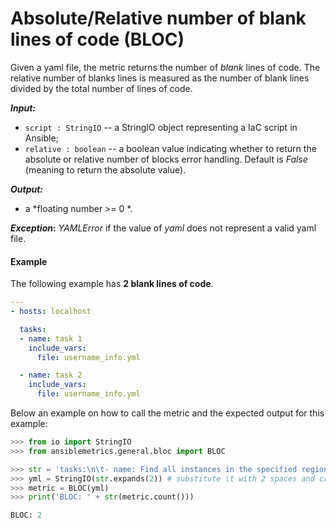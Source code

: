 # Absolute/Relative number of blank lines of code (BLOC)

Given a yaml file, the metric returns the number of _blank_ lines of code.
The relative number of blanks lines is measured as the number of blank lines divided by the total number of lines of code.

**_Input:_** 
* ```script : StringIO``` -- a StringIO object representing a IaC script in Ansible;
* ```relative : boolean```  -- a boolean value indicating whether to return the absolute or relative number of blocks error handling. Default is _False_ (meaning to return the absolute value).

**_Output:_** 
* a *floating number >= 0 *.


**_Exception_:** _YAMLError_ if the value of _yaml_ does not represent a valid yaml file.

#### Example
The following example has **2 blank lines of code**.

``` yaml
---
- hosts: localhost

  tasks:
  - name: task 1
    include_vars:
      file: username_info.yml

  - name: task 2
    include_vars:
      file: username_info.yml
```

Below an example on how to call the metric and the expected output for this example:

```python
>>> from io import StringIO
>>> from ansiblemetrics.general.bloc import BLOC

>>> str = 'tasks:\n\t- name: Find all instances in the specified region\n\t\tali_instance_facts ...' 
>>> yml = StringIO(str.expands(2)) # substitute \t with 2 spaces and create the StringIO object
>>> metric = BLOC(yml)
>>> print('BLOC: ' + str(metric.count()))

BLOC: 2
```